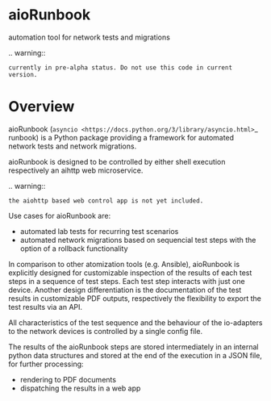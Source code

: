 # aioRunbook
automation tool for network tests and migrations

.. warning::

    currently in pre-alpha status. Do not use this code in current version.

Overview
========

aioRunbook (`asyncio <https://docs.python.org/3/library/asyncio.html>`_ runbook) is a 
Python package providing a framework for automated 
network tests and network migrations. 

aioRunbook is designed to be controlled by either shell execution respectively an 
aihttp web microservice. 

.. warning::

    the aiohttp based web control app is not yet included.

Use cases for aioRunbook are:

* automated lab tests for recurring test scenarios
* automated network migrations based on sequencial test steps with the option of a rollback functionality

In comparison to other atomization tools (e.g. Ansible), aioRunbook is explicitly designed for 
customizable inspection of the results of each test steps in a sequence of 
test steps. Each test step interacts with just one device. 
Another design differentiation is the documentation of the test results in customizable 
PDF outputs, respectively the flexibility to export the test results via an API.

All characteristics of the test sequence and the behaviour of the io-adapters to the network 
devices is controlled by a single config file.

The results of the aioRunbook steps are stored intermediately in an internal python data 
structures and stored at the end of the execution in a JSON file, for further processing:

* rendering to PDF documents
* dispatching the results in a web app
